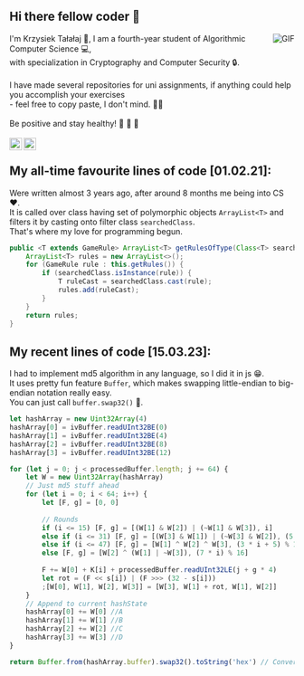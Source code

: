 ## Hi there fellow coder 👋

<img align="right" alt="GIF" src="https://media1.giphy.com/media/v1.Y2lkPTc5MGI3NjExZmEwODE4MmQ2OTE3M2VjOGRjMDVhNmIyMDI2NmM3OGI0M2VkYjVmYyZjdD1n/scZPhLqaVOM1qG4lT9/giphy.gif" />

I'm Krzysiek Tałałaj 🙌, I am a fourth-year student of Algorithmic Computer Science 💻, 
<br />
with specialization in Cryptography and Computer Security 🔒.
<br />
<br />
I have made several repositories for uni assignments, if anything could help you accomplish your exercises<br /> - feel free to copy paste, I don't mind. 😶‍🌫️
<br />
<br />
Be positive and stay healthy! 👾 👾 👾
<br />
<br />
<a href="https://www.linkedin.com/in/krzysztoftalalaj/">
<img align="left" alt="err" width="22px" src="https://cdn.jsdelivr.net/npm/simple-icons@8.7.0/icons/linkedin.svg" />
</a>
<a href="https://krzysztoft415.github.io/">
<img align="left" alt="err" width="22px" src="https://cdn.jsdelivr.net/npm/simple-icons@8.7.0/icons/webflow.svg" />
</a>
<br />

## My all-time favourite lines of code [01.02.21]:
Were written almost 3 years ago, after around 8 months me being into CS ❤️.\
It is called over class having set of polymorphic objects `ArrayList<T>` and filters it by casting onto filter class `searchedClass`.\
That's where my love for programming begun.
```java
public <T extends GameRule> ArrayList<T> getRulesOfType(Class<T> searchedClass) {
    ArrayList<T> rules = new ArrayList<>();
    for (GameRule rule : this.getRules()) {
        if (searchedClass.isInstance(rule)) {
            T ruleCast = searchedClass.cast(rule);
            rules.add(ruleCast);
        }
    }
    return rules;
}
```

## My recent lines of code [15.03.23]:
I had to implement md5 algorithm in any language, so I did it in js 😁.\
It uses pretty fun feature `Buffer`, which makes swapping little-endian to big-endian notation really easy.\
You can just call `buffer.swap32()` 🥳.
```javascript
let hashArray = new Uint32Array(4)
hashArray[0] = ivBuffer.readUInt32BE(0)
hashArray[1] = ivBuffer.readUInt32BE(4)
hashArray[2] = ivBuffer.readUInt32BE(8)
hashArray[3] = ivBuffer.readUInt32BE(12)

for (let j = 0; j < processedBuffer.length; j += 64) {
    let W = new Uint32Array(hashArray)
    // Just md5 stuff ahead
    for (let i = 0; i < 64; i++) {
        let [F, g] = [0, 0]
       
        // Rounds
        if (i <= 15) [F, g] = [(W[1] & W[2]) | (~W[1] & W[3]), i]
        else if (i <= 31) [F, g] = [(W[3] & W[1]) | (~W[3] & W[2]), (5 * i + 1) % 16]
        else if (i <= 47) [F, g] = [W[1] ^ W[2] ^ W[3], (3 * i + 5) % 16]
        else [F, g] = [W[2] ^ (W[1] | ~W[3]), (7 * i) % 16]
        
        F += W[0] + K[i] + processedBuffer.readUInt32LE(j + g * 4)
        let rot = (F << s[i]) | (F >>> (32 - s[i]))
        ;[W[0], W[1], W[2], W[3]] = [W[3], W[1] + rot, W[1], W[2]]
    }
    // Append to current hashState
    hashArray[0] += W[0] //A
    hashArray[1] += W[1] //B
    hashArray[2] += W[2] //C
    hashArray[3] += W[3] //D
}

return Buffer.from(hashArray.buffer).swap32().toString('hex') // Converting to BE notation.
```
